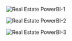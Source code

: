 ![Real Estate PowerBI-1](https://github.com/user-attachments/assets/f9bf54b3-a66d-4ae1-8ff7-78ec9173bd62)

![Real Estate PowerBI-2](https://github.com/user-attachments/assets/16ad1f2c-92cc-4a69-bcf1-d6a87f2ccfcb)

![Real Estate PowerBI-3](https://github.com/user-attachments/assets/83caae21-cdea-4c37-b11d-1c31c9d6a5bf)
